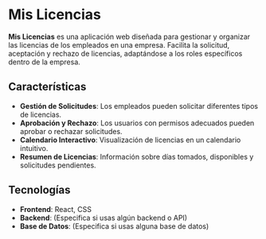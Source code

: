 # Mis Licencias

**Mis Licencias** es una aplicación web diseñada para gestionar y organizar las licencias de los empleados en una empresa. Facilita la solicitud, aceptación y rechazo de licencias, adaptándose a los roles específicos dentro de la empresa.

## Características

- **Gestión de Solicitudes**: Los empleados pueden solicitar diferentes tipos de licencias.
- **Aprobación y Rechazo**: Los usuarios con permisos adecuados pueden aprobar o rechazar solicitudes.
- **Calendario Interactivo**: Visualización de licencias en un calendario intuitivo.
- **Resumen de Licencias**: Información sobre días tomados, disponibles y solicitudes pendientes.

## Tecnologías

- **Frontend**: React, CSS
- **Backend**: (Especifica si usas algún backend o API)
- **Base de Datos**: (Especifica si usas alguna base de datos)
